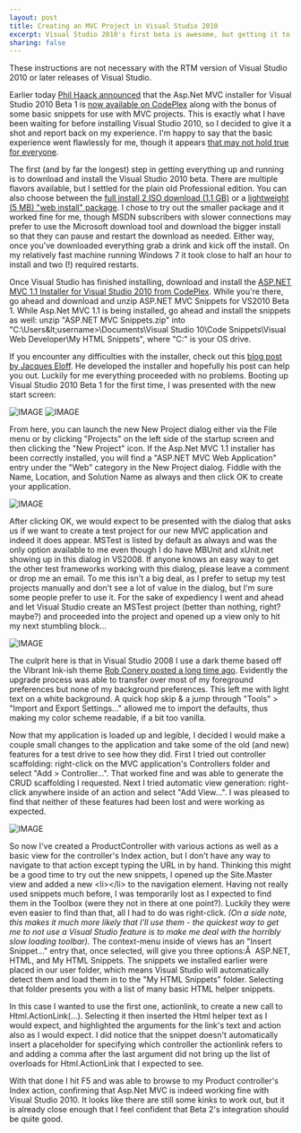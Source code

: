 ```yaml
--- 
layout: post
title: Creating an MVC Project in Visual Studio 2010
excerpt: Visual Studio 2010's first beta is awesome, but getting it to work with ASP.NET MVC takes a bit of elbow grease. I'll walk you through it.
sharing: false
---
```


<p class="warning">These instructions are not necessary with the RTM version of Visual Studio 2010 or later releases of Visual Studio.</p>

Earlier today [Phil Haack announced](http://www.haacked.com/archive/2009/06/09/aspnetmvc-vs10beta1-roadmap.aspx) that the Asp.Net MVC installer for Visual Studio 2010 Beta 1 is [now available on CodePlex](http://aspnet.codeplex.com/Release/ProjectReleases.aspx?ReleaseId=28527) along with the bonus of some basic snippets for use with MVC projects. This is exactly what I have been waiting for before installing Visual Studio 2010, so I decided to give it a shot and report back on my experience. I'm happy to say that the basic experience went flawlessly for me, though it appears [that may not hold true for everyone](http://weblogs.asp.net/jacqueseloff/archive/2009/06/09/troubleshooting-the-mvc-installer-for-visual-studio-2010-beta-1.aspx).

The first (and by far the longest) step in getting everything up and running is to download and install the Visual Studio 2010 beta. There are multiple flavors available, but I settled for the plain old Professional edition. You can also choose between the [full install 2 ISO download (1.1 GB)](http://www.microsoft.com/downloadS/details.aspx?familyid=3296BB4F-D8BA-4CFD-AA95-A424C5913F6B&displaylang=en) or a [lightweight (5 MB) "web install" package](http://www.microsoft.com/downloadS/details.aspx?familyid=75CBCBCD-B0E8-40EA-ADAE-85714E8984E3&displaylang=en). I chose to try out the smaller package and it worked fine for me, though MSDN subscribers with slower connections may prefer to use the Microsoft download tool and download the bigger install so that they can pause and restart the download as needed. Either way, once you've downloaded everything grab a drink and kick off the install. On my relatively fast machine running Windows 7 it took close to half an hour to install and two (!) required restarts.

Once Visual Studio has finished installing, download and install the [ASP.NET MVC 1.1 Installer for Visual Studio 2010 from CodePlex](http://aspnet.codeplex.com/Release/ProjectReleases.aspx?ReleaseId=28527). While you're there, go ahead and download and unzip ASP.NET MVC Snippets for VS2010 Beta 1. While Asp.Net MVC 1.1 is being installed, go ahead and install the snippets as well: unzip "ASP.NET MVC Snippets.zip" into "C:\Users\&lt;username&gt;\Documents\Visual Studio 10\Code Snippets\Visual Web Developer\My HTML Snippets", where "C:\" is your OS drive.

If you encounter any difficulties with the installer, check out this [blog post by Jacques Eloff](http://weblogs.asp.net/jacqueseloff/archive/2009/06/09/troubleshooting-the-mvc-installer-for-visual-studio-2010-beta-1.aspx). He developed the installer and hopefully his post can help you out. Luckily for me everything proceeded with no problems. Booting up Visual Studio 2010 Beta 1 for the first time, I was presented with the new start screen:

![IMAGE](/custom/files/1-vs2010-first-boot-1024x736.jpg)
![IMAGE](/custom/files/2-creating-mvc-project-150x150.jpg)

From here, you can launch the new New Project dialog either via the File menu or by clicking "Projects" on the left side of the startup screen and then clicking the "New Project" icon. If the Asp.Net MVC 1.1 installer has been correctly installed, you will find a "ASP.NET MVC Web Application" entry under the "Web" category in the New Project dialog. Fiddle with the Name, Location, and Solution Name as always and then click OK to create your application.

![IMAGE](/custom/files/3-create-test-project-150x150.jpg)

After clicking OK, we would expect to be presented with the dialog that asks us if we want to create a test project for our new MVC application and indeed it does appear. MSTest is listed by default as always and was the only option available to me even though I do have MBUnit and xUnit.net showing up in this dialog in VS2008. If anyone knows an easy way to get the other test frameworks working with this dialog, please leave a comment or drop me an email. To me this isn't a big deal, as I prefer to setup my test projects manually and don't see a lot of value in the dialog, but I'm sure some people prefer to use it. For the sake of expediency I went and ahead and let Visual Studio create an MSTest project (better than nothing, right? maybe?) and proceeded into the project and opened up a view only to hit my next stumbling block...

![IMAGE](/custom/files/4-project-created-1024x736.jpg)

The culprit here is that in Visual Studio 2008 I use a dark theme based off the Vibrant Ink-ish theme [Rob Conery posted a long time ago](http://blog.wekeroad.com/blog/textmate-theme-for-visual-studio-take-2/). Evidently the upgrade process was able to transfer over most of my foreground preferences but none of my background preferences. This left me with light text on a white background. A quick hop skip & a jump through "Tools" &gt; "Import and Export Settings..." allowed me to import the defaults, thus making my color scheme readable, if a bit too vanilla.

Now that my application is loaded up and legible, I decided I would make a couple small changes to the application and take some of the old (and new) features for a test drive to see how they did. First I tried out controller scaffolding: right-click on the MVC application's Controllers folder and select "Add &gt; Controller...". That worked fine and was able to generate the CRUD scaffolding I requested. Next I tried automatic view generation: right-click anywhere inside of an action and select "Add View...". I was pleased to find that neither of these features had been lost and were working as expected.

![IMAGE](/custom/files/9-choosing-actionlink-snippet-300x206.jpg)

So now I've created a ProductController with various actions as well as a basic view for the controller's Index action, but I don't have any way to navigate to that action except typing the URL in by hand. Thinking this might be a good time to try out the new snippets, I opened up the Site.Master view and added a new &lt;li&gt;&lt;/li&gt; to the navigation element. Having not really used snippets much before, I was temporarily lost as I expected to find them in the Toolbox (were they not in there at one point?). Luckily they were even easier to find than that, all I had to do was right-click. *(On a side note, this makes it much more likely that I'll use them - the quickest way to get me to not use a Visual Studio feature is to make me deal with the horribly slow loading toolbar).* The context-menu inside of views has an "Insert Snippet..." entry that, once selected, will give you three options:Â  ASP.NET, HTML, and My HTML Snippets. The snippets we installed earlier were placed in our user folder, which means Visual Studio will automatically detect them and load them in to the "My HTML Snippets" folder. Selecting that folder presents you with a list of many basic HTML helper snippets.

In this case I wanted to use the first one, actionlink, to create a new call to Html.ActionLink(...). Selecting it then inserted the Html helper text as I would expect, and highlighted the arguments for the link's text and action also as I would expect. I did notice that the snippet doesn't automatically insert a placeholder for specifying which controller the actionlink refers to and adding a comma after the last argument did not bring up the list of overloads for Html.ActionLink that I expected to see.

With that done I hit F5 and was able to browse to my Product controller's Index action, confirming that Asp.Net MVC is indeed working fine with Visual Studio 2010. It looks like there are still some kinks to work out, but it is already close enough that I feel confident that Beta 2's integration should be quite good. 